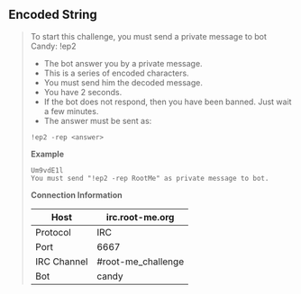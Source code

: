 Encoded String
--------------

> To start this challenge, you must send a private message to bot Candy: !ep2
>
> - The bot answer you by a private message.
> - This is a series of encoded characters.
> - You must send him the decoded message.
> - You have 2 seconds.
> - If the bot does not respond, then you have been banned.
>   Just wait a few minutes.
> - The answer must be sent as:
>
> ```
> !ep2 -rep <answer>
> ```
>
> **Example**
>
> ```
> Um9vdE1l
> You must send "!ep2 -rep RootMe" as private message to bot.
> ```
>
> **Connection Information**
>
> |  Host       | irc.root-me.org    |
> |-------------|--------------------|
> | Protocol    | IRC                |
> | Port        | 6667               |
> | IRC Channel | #root-me_challenge |
> | Bot         | candy              |

